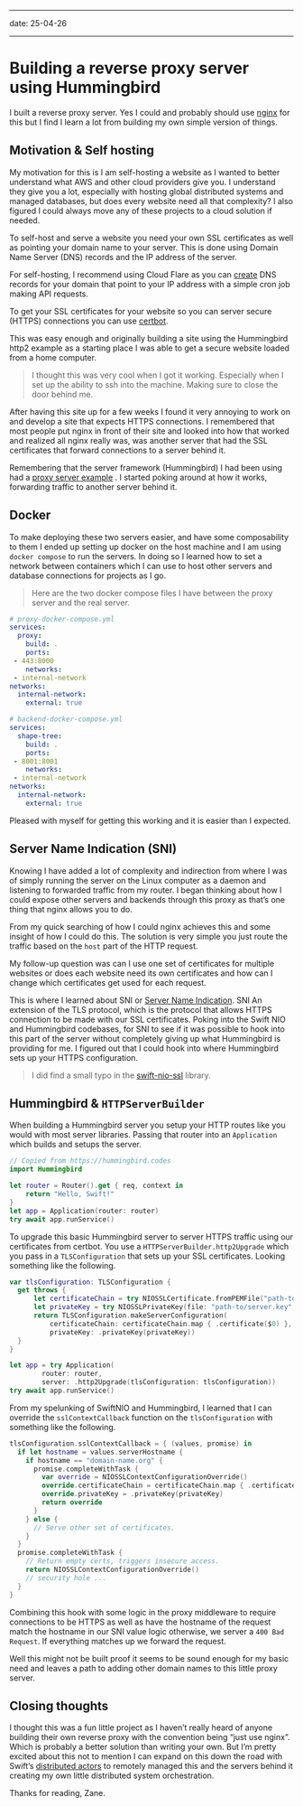 -----

date: 25-04-26

-----

# Building a reverse proxy server using Hummingbird

I built a reverse proxy server. Yes I could and probably should use 
[nginx](https://nginx.org) for this but I find I learn a lot from building my 
own simple version of things.

## Motivation & Self hosting

My motivation for this is I am self-hosting a website as I wanted to better 
understand what AWS and other cloud providers give you. I understand they give 
you a lot, especially with hosting global distributed systems and managed 
databases, but does every website need all that complexity? I also figured I 
could always move any of these projects to a cloud solution if needed.

To self-host and serve a website you need your own SSL certificates as well as 
pointing your domain name to your server. This is done using Domain Name Server
(DNS) records and the IP address of the server.

For self-hosting, I recommend using Cloud Flare as you can 
[create](https://developers.cloudflare.com/api/resources/dns/subresources/records/methods/create/)
 DNS records for your domain that point to your IP address with a simple cron 
job making API requests.

To get your SSL certificates for your website so you can server secure (HTTPS) 
connections you can use [certbot](https://certbot.eff.org).

This was easy enough and originally building a site using the Hummingbird http2
example as a starting place I was able to get a secure website loaded from a 
home computer.

> I thought this was very cool when I got it working. Especially when I set up 
> the ability to ssh into the machine. Making sure to close the door behind me.


After having this site up for a few weeks I found it very annoying to work on 
and develop a site that expects HTTPS connections. I remembered that most 
people put nginx in front of their site and looked into how that worked and 
realized all nginx really was, was another server that had the SSL certificates
that forward connections to a server behind it.

Remembering that the server framework (Hummingbird) I had been using had a 
[proxy server example](https://github.com/hummingbird-project/hummingbird-examples/tree/main/proxy-server)
 . I started poking around at how it works, forwarding traffic to another 
server behind it.

## Docker

To make deploying these two servers easier, and have some composability to them
I ended up setting up docker on the host machine and I am using 
`docker compose` to run the servers. In doing so I learned how to set a network
between containers which I can use to host other servers and database 
connections for projects as I go.

> Here are the two docker compose files I have between the proxy server and the
> real server.

```yml
# proxy-docker-compose.yml
services:
  proxy:
    build: .
    ports:
 - 443:8000
    networks:
 - internal-network
networks:
  internal-network:
    external: true
```

```yml
# backend-docker-compose.yml
services:
  shape-tree:
    build: .
    ports:
 - 8001:8001
    networks:
 - internal-network
networks:
  internal-network:
    external: true
```

Pleased with myself for getting this working and it is easier than I expected.

## Server Name Indication (SNI)

Knowing I have added a lot of complexity and indirection from where I was of 
simply running the server on the Linux computer as a daemon and listening to 
forwarded traffic from my router. I began thinking about how I could expose 
other servers and backends through this proxy as that’s one thing that nginx 
allows you to do.

From my quick searching of how I could nginx achieves this and some insight of 
how I could do this. The solution is very simple you just route the traffic 
based on the `host` part of the HTTP request.

My follow-up question was can I use one set of certificates for multiple 
websites or does each website need its own certificates and how can I change 
which certificates get used for each request.

This is where I learned about SNI or 
[Server Name Indication](https://en.wikipedia.org/wiki/Server_Name_Indication).
SNI An extension of the TLS protocol, which is the protocol that allows HTTPS 
connection to be made with our SSL certificates. Poking into the Swift NIO and 
Hummingbird codebases, for SNI to see if it was possible to hook into this part
of the server without completely giving up what Hummingbird is providing for 
me. I figured out that I could hook into where Hummingbird sets up your HTTPS 
configuration.

> I did find a small typo in the 
> [swift-nio-ssl](https://github.com/apple/swift-nio-ssl/pull/534) library.

## Hummingbird & `HTTPServerBuilder`

When building a Hummingbird server you setup your HTTP routes like you would 
with most server libraries. Passing that router into an `Application` which 
builds and setups the server.

```swift
// Copied from https://hummingbird.codes
import Hummingbird

let router = Router().get { req, context in
    return "Hello, Swift!"
}
let app = Application(router: router)
try await app.runService()
```

To upgrade this basic Hummingbird server to server HTTPS traffic using our 
certificates from certbot. You use a `HTTPServerBuilder.http2Upgrade` which you
pass in a `TLSConfiguration` that sets up your SSL certificates. Looking 
something like the following.

```swift
var tlsConfiguration: TLSConfiguration {
  get throws {
      let certificateChain = try NIOSSLCertificate.fromPEMFile("path-to/server.crt")
      let privateKey = try NIOSSLPrivateKey(file: "path-to/server.key", format: .pem)
      return TLSConfiguration.makeServerConfiguration(
          certificateChain: certificateChain.map { .certificate($0) },
          privateKey: .privateKey(privateKey))
  }
}

let app = try Application(
        router: router,
        server: .http2Upgrade(tlsConfiguration: tlsConfiguration))
try await app.runService()
```

From my spelunking of SwiftNIO and Hummingbird, I learned that I can override 
the `sslContextCallback` function on the `tlsConfiguration` with something like
the following.

```swift
tlsConfiguration.sslContextCallback = { (values, promise) in
  if let hostname = values.serverHostname {
    if hostname == "domain-name.org" {
      promise.completeWithTask {
        var override = NIOSSLContextConfigurationOverride()
        override.certificateChain = certificateChain.map { .certificate($0) }
        override.privateKey = .privateKey(privateKey)
        return override
      }
    } else {
      // Serve other set of certificates.
    }
  }
  promise.completeWithTask {
    // Return empty certs, triggers insecure access.
    return NIOSSLContextConfigurationOverride()
    // security hole ...
  }
}
```

Combining this hook with some logic in the proxy middleware to require 
connections to be HTTPS as well as have the hostname of the request match the 
hostname in our SNI value logic otherwise, we server a `400 Bad Request`. If 
everything matches up we forward the request.

Well this might not be built proof it seems to be sound enough for my basic 
need and leaves a path to adding other domain names to this little proxy 
server.

## Closing thoughts

I thought this was a fun little project as I haven’t really heard of anyone 
building their own reverse proxy with the convention being “just use nginx”. 
Which is probably a better solution than writing your own. But I’m pretty 
excited about this not to mention I can expand on this down the road with 
Swift’s [distributed actors](https://www.swift.org/blog/distributed-actors/) to
remotely managed this and the servers behind it creating my own little 
distributed system orchestration.

Thanks for reading, Zane.
